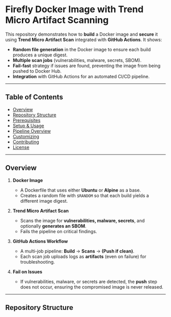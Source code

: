 # Firefly Docker Image with Trend Micro Artifact Scanning

This repository demonstrates how to **build** a Docker image and **secure** it using **Trend Micro Artifact Scan** integrated with **GitHub Actions**. It shows:

- **Random file generation** in the Docker image to ensure each build produces a unique digest.  
- **Multiple scan jobs** (vulnerabilities, malware, secrets, SBOM).  
- **Fail-fast** strategy if issues are found, preventing the image from being pushed to Docker Hub.  
- **Integration** with GitHub Actions for an automated CI/CD pipeline.

---

## Table of Contents

- [Overview](#overview)  
- [Repository Structure](#repository-structure)  
- [Prerequisites](#prerequisites)  
- [Setup & Usage](#setup--usage)  
- [Pipeline Overview](#pipeline-overview)  
- [Customizing](#customizing)  
- [Contributing](#contributing)  
- [License](#license)

---

## Overview

1. **Docker Image**  
   - A Dockerfile that uses either **Ubuntu** or **Alpine** as a base.  
   - Creates a random file with `$RANDOM` so that each build yields a different image digest.

2. **Trend Micro Artifact Scan**  
   - Scans the image for **vulnerabilities, malware, secrets**, and optionally **generates an SBOM**.  
   - Fails the pipeline on critical findings.

3. **GitHub Actions Workflow**  
   - A multi-job pipeline: **Build** → **Scans** → **(Push if clean)**.  
   - Each scan job uploads logs as **artifacts** (even on failure) for troubleshooting.

4. **Fail on Issues**  
   - If vulnerabilities, malware, or secrets are detected, the **push** step does not occur, ensuring the compromised image is never released.

---

## Repository Structure
